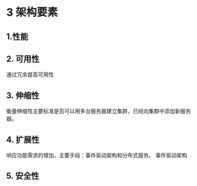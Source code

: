 # 3 架构要素
## 1.性能

## 2. 可用性
通过冗余提高可用性

## 3. 伸缩性
衡量伸缩性主要标准是否可以用多台服务器建立集群，已经向集群中添加新服务器。

## 4. 扩展性
响应功能需求的增加，主要手段：事件驱动架构和分布式服务。
事件驱动架构

## 5. 安全性